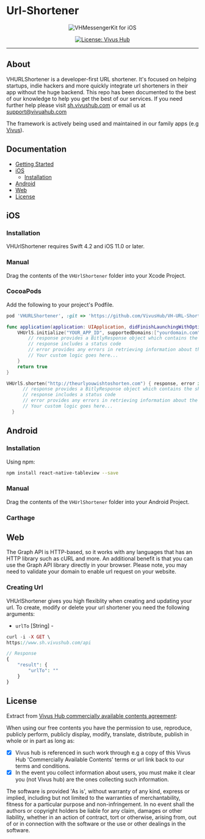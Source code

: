 # Url-Shortener

<p align="center">
    <img src="readme-resources/VHMessengerKit.png" style="max-height: 61px;" alt="VHMessengerKit for iOS">
</p>

<p align="center">
    <a href="https://opensource.org/licenses/MIT">
        <img src="https://img.shields.io/badge/License-VivusHub%20Custom-yellow.svg" alt="License: Vivus Hub">
    </a>
</p>

---

## About
VHURLShortener is a developer-first URL shortener. It's focused on helping startups, indie hackers and more quickly integrate url shorteners in their app without the huge backend. This repo has been documented to the best of our knowledge to help you get the best of our services. If you need further help please visit [sh.vivushub.com](https://sh.vivushub.com) or email us at [support@vivuahub.com](mailto:support@vivushub.cpm)


The framework is actively being used and maintained in our family apps (e.g [Vivus](http://vivushub.com/?adFor=social&ref=github)).

## Documentation

- [Getting Started](https://github.com/VivusHub/VHMessengerKit/wiki/Getting-Started)
- [iOS](https://github.com/VivusHub/VHMessengerKit/wiki/Getting-Started)
    - [Installation]()
- [Android](https://github.com/VivusHub/VHMessengerKit/wiki/Getting-Started)
- [Web](https://github.com/VivusHub/VHMessengerKit/wiki/Getting-Started)
- [License](https://github.com/VivusHub/VHMessengerKit/wiki/Getting-Started)

## iOS

### Installation

VHUrlShortener requires Swift 4.2 and iOS 11.0 or later.

### Manual

Drag the contents of the `VHUrlShortener` folder into your Xcode Project.

### CocoaPods

Add the following to your project's Podfile.

```ruby
pod 'VHURLShortener', :git => 'https://github.com/VivusHub/VH-URL-Shortener'
```

```Swift
func application(application: UIApplication, didFinishLaunchingWithOptions launchOptions: [NSObject: AnyObject]?) -> Bool {
    VHUrlS.initialize("YOUR_APP_ID", supportedDomains:["yourdomain.com","yourotherdomain.com"], supportedSchemes:["yourscheme"]) { response, error in
        // response provides a BitlyResponse object which contains the full URL information
        // response includes a status code
        // error provides any errors in retrieving information about the URL
        // Your custom logic goes here...
    }
    return true
}
```

```Swift
VHUrlS.shorten("http://theurlyouwishtoshorten.com") { response, error in
      // response provides a BitlyResponse object which contains the shortened Bitlink
      // response includes a status code
      // error provides any errors in retrieving information about the URL
      // Your custom logic goes here...
  }
```

## Android

### Installation
Using npm:

```bash
npm install react-native-tableview --save
```


### Manual
Drag the contents of the `VHUrlShortener` folder into your Android Project.

### Carthage

## Web

The Graph API is HTTP-based, so it works with any languages that has an HTTP library such as cURL and more. An additional benefit is that you can use the Graph API library directly in your browser. Please note, you may need to validate your domain to enable url request on your website.

### Creating Url
VHUrlShortener gives you high flexiblity when creating and updating your url. To create, modify or delete your url shortener you need the following arguments:
* `urlTo` [String] -
```php
curl -i -X GET \
https://www.sh.vivushub.com/api

// Response 
{
    "result": {
        "urlTo": ""
    }
}

``` 

## License
Extract from [Vivus Hub commercially available contents agreement](https://www.vivushub.com/vivus/interface/terms):

When using our free contents you have the permission to use, reproduce, publicly perform, publicly display, modify, translate, distribute, publish in whole or in part as long as:

- [x] Vivus hub is referenced in such work through e.g a copy of this Vivus Hub 'Commercially Available Contents' terms or url link back to our terms and conditions.
- [x] In the event you collect information about users, you must make it clear you (not Vivus hub) are the ones collecting such information.

The software is provided 'As is', without warranty of any kind, express or implied, including but not limited to the warranties of merchantability, fitness for a particular purpose and non-infringement. In no event shall the authors or copyright holders be liable for any claim, damages or other liability, whether in an action of contract, tort or otherwise, arising from, out of or in connection with the software or the use or other dealings in the software.
